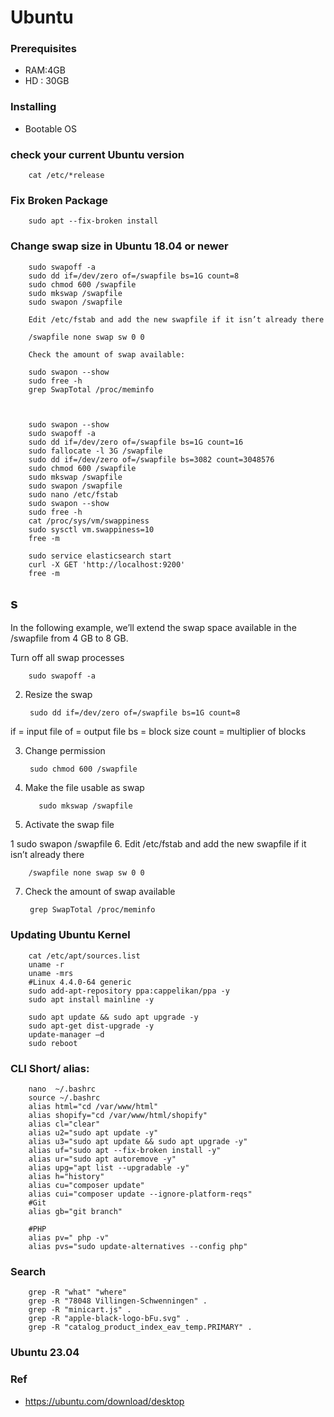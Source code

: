 # Ubuntu


### Prerequisites 

- RAM:4GB
- HD : 30GB  


### Installing

- Bootable OS


### check your current Ubuntu version

        cat /etc/*release  
        
### Fix Broken  Package 

        sudo apt --fix-broken install

### Change swap size in Ubuntu 18.04 or newer

        sudo swapoff -a 
        sudo dd if=/dev/zero of=/swapfile bs=1G count=8 
        sudo chmod 600 /swapfile 
        sudo mkswap /swapfile 
        sudo swapon /swapfile

        Edit /etc/fstab and add the new swapfile if it isn’t already there

        /swapfile none swap sw 0 0

        Check the amount of swap available:

        sudo swapon --show
        sudo free -h
        grep SwapTotal /proc/meminfo



        sudo swapon --show
        sudo swapoff -a 
        sudo dd if=/dev/zero of=/swapfile bs=1G count=16
        sudo fallocate -l 3G /swapfile
        sudo dd if=/dev/zero of=/swapfile bs=3082 count=3048576
        sudo chmod 600 /swapfile
        sudo mkswap /swapfile
        sudo swapon /swapfile
        sudo nano /etc/fstab
        sudo swapon --show
        sudo free -h
        cat /proc/sys/vm/swappiness
        sudo sysctl vm.swappiness=10
        free -m

        sudo service elasticsearch start
        curl -X GET 'http://localhost:9200'
        free -m
## s


In the following example, we’ll extend the swap space available in the /swapfile from 4 GB to 8 GB.

Turn off all swap processes
 
        sudo swapoff -a
2. Resize the swap
 
        sudo dd if=/dev/zero of=/swapfile bs=1G count=8
if = input file
of = output file
bs = block size
count = multiplier of blocks

3. Change permission
 
        sudo chmod 600 /swapfile
4. Make the file usable as swap

 
          sudo mkswap /swapfile
5. Activate the swap file

1
sudo swapon /swapfile
6. Edit /etc/fstab and add the new swapfile if it isn’t already there

        /swapfile none swap sw 0 0
        
7. Check the amount of swap available 

        grep SwapTotal /proc/meminfo

### Updating Ubuntu Kernel

        cat /etc/apt/sources.list
        uname -r
        uname -mrs 
        #Linux 4.4.0-64 generic
        sudo add-apt-repository ppa:cappelikan/ppa -y
        sudo apt install mainline -y
        
        sudo apt update && sudo apt upgrade -y
        sudo apt-get dist-upgrade -y
        update-manager –d
        sudo reboot
   


### CLI Short/ alias: 
        
        nano  ~/.bashrc
        source ~/.bashrc
        alias html="cd /var/www/html"
        alias shopify="cd /var/www/html/shopify"
        alias cl="clear"          
        alias u2="sudo apt update -y"
        alias u3="sudo apt update && sudo apt upgrade -y"
        alias uf="sudo apt --fix-broken install -y"
        alias ur="sudo apt autoremove -y"
        alias upg="apt list --upgradable -y"
        alias h="history"
        alias cu="composer update"
        alias cui="composer update --ignore-platform-reqs"
        #Git
        alias gb="git branch"
        
        #PHP
        alias pv=" php -v"
        alias pvs="sudo update-alternatives --config php"
        
        

### Search

        grep -R "what" "where"
        grep -R "78048 Villingen-Schwenningen" .
        grep -R "minicart.js" .
        grep -R "apple-black-logo-bFu.svg" .
        grep -R "catalog_product_index_eav_temp.PRIMARY" .

### Ubuntu 23.04

   

### Ref
- https://ubuntu.com/download/desktop
